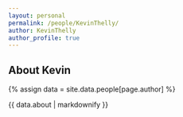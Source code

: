 ```yaml
---
layout: personal
permalink: /people/KevinThelly/
author: KevinThelly
author_profile: true
---
```

## About Kevin
{% assign data = site.data.people[page.author] %}
<div style="text-align: justify">{{ data.about | markdownify }}</div>
